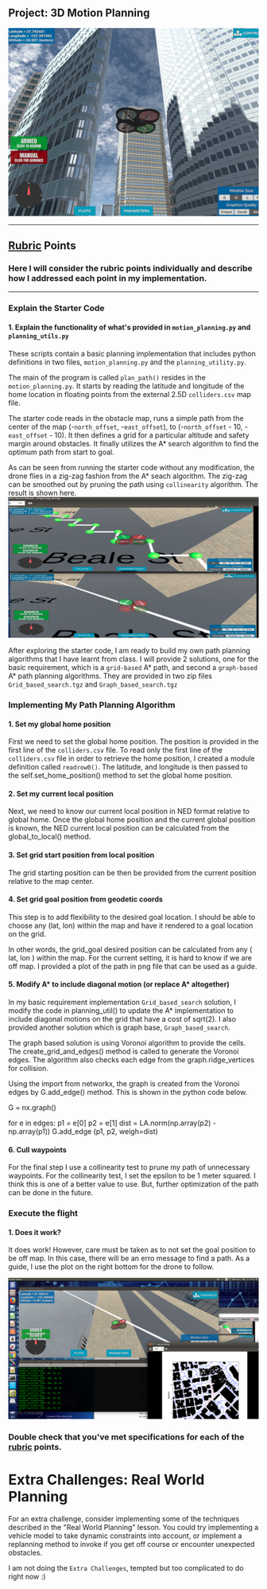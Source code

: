 ## Project: 3D Motion Planning
![Quad Image](./enroute.png)

---

## [Rubric](https://review.udacity.com/#!/rubrics/1534/view) Points
### Here I will consider the rubric points individually and describe how I addressed each point in my implementation.  

---

### Explain the Starter Code

#### 1. Explain the functionality of what's provided in `motion_planning.py` and `planning_utils.py`
These scripts contain a basic planning implementation that includes python definitions in two files, `motion_planning.py` and the `planning_utility.py`.

The main of the program is called `plan_path()` resides in the `motion_planning.py`. It starts by reading the latitude and longitude of the home location in floating points from the external 2.5D `colliders.csv` map file.

The starter code reads in the obstacle map, runs a simple path from the center of the map (-`north_offset`, -`east_offset`), to (-`north_offset` - 10, -`east_offset` - 10). It then defines a grid for a particular altitude and safety margin around obstacles. It finally utilizes the A* search algorithm to find the optimum path from start to goal.

As can be seen from running the starter code without any modification, the drone flies in a zig-zag fashion from the A* seach algorithm. The zig-zag can be smoothed out by pruning the path using `collinearity` algorithm. The result is shown here.
![ZigZag effect](./zigzag.png)

After exploring the starter code, I am ready to build my own path planning algorithms that I have learnt from class. I will provide 2 solutions, one for the basic requirement, which is a `grid-based` A* path, and second a `graph-based` A* path planning algorithms. They are provided in two zip files `Grid_based_search.tgz` and `Graph_based_search.tgz`

### Implementing My Path Planning Algorithm

#### 1. Set my global home position
First we need to set the global home position. The position is provided in the first line of the `colliders.csv` file. To read only the first line of the `colliders.csv` file in order to retrieve the home position, I created a module definition called `readrow0()`. The latitude, and longitude is then passed to the self.set_home_position() method to set the global home position.

#### 2. Set my current local position

Next, we need to know our current local position in NED format relative to global home. Once the global home position and the current global position is known, the NED current local position can be calculated from the global_to_local() method.

#### 3. Set grid start position from local position

The grid starting position can be then be provided from the current position relative to the map center.

#### 4. Set grid goal position from geodetic coords
This step is to add flexibility to the desired goal location. I should be able to choose any (lat, lon) within the map and have it rendered to a goal location on the grid.

In other words, the grid_goal desired position can be calculated from any ( lat, lon ) within the map. For the current setting, it is hard to know if we are off map. I provided a plot of the path in png file that can be used as a guide.

#### 5. Modify A* to include diagonal motion (or replace A* altogether)

In my basic requirement implementation `Grid_based_search` solution, I modify the code in planning_util() to update the A* implementation to include diagonal motions on the grid that have a cost of sqrt(2). I also provided another solution which is graph base, `Graph_based_search`. 

The graph based solution is using Voronoi algorithm to provide the cells. The create_grid_and_edges() method is called to generate the Voronoi edges. The algorithm also checks each edge from the graph.ridge_vertices for collision.

Using the import from networkx, the graph is created from the Voronoi edges by G.add_edge() method. This is shown in the python code below.

G = nx.graph()

for e in edges:
  p1 = e[0]
  p2 = e[1]
  dist = LA.norm(np.array(p2) - np.array(p1))
  G.add_edge (p1, p2, weigh=dist)

#### 6. Cull waypoints 
For the final step I use a collinearity test to prune my path of unnecessary waypoints. For the collinearity test, I set the epsilon to be 1 meter squared. I think this is one of a better value to use. But, further optimization of the path can be done in the future.

### Execute the flight
#### 1. Does it work?
It does work! However, care must be taken as to not set the goal position to be off map. In this case, there will be an erro message to find a path. As a guide, I use the plot on the right bottom for the drone to follow.

![path_plot](./path_plot_to_follow.png)


### Double check that you've met specifications for each of the [rubric](https://review.udacity.com/#!/rubrics/1534/view) points.
  
# Extra Challenges: Real World Planning

For an extra challenge, consider implementing some of the techniques described in the "Real World Planning" lesson. You could try implementing a vehicle model to take dynamic constraints into account, or implement a replanning method to invoke if you get off course or encounter unexpected obstacles.

I am not doing the `Extra Challenges`, tempted but too complicated to do right now :)


